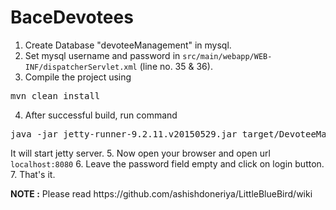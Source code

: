 # BaceDevotees

1. Create Database "devoteeManagement" in mysql.
2. Set mysql username and password in <code>src/main/webapp/WEB-INF/dispatcherServlet.xml</code> (line no. 35 & 36).
3. Compile the project using
<pre>mvn clean install</pre>
4. After successful build, run command
<pre>java -jar jetty-runner-9.2.11.v20150529.jar target/DevoteeManagement-1.0.war</pre>
It will start jetty server.
5. Now open your browser and open url <code>localhost:8080</code>
6. Leave the password field empty and click on login button.
7. That's it.
<p><b>NOTE :</b> Please read https://github.com/ashishdoneriya/LittleBlueBird/wiki</p>
